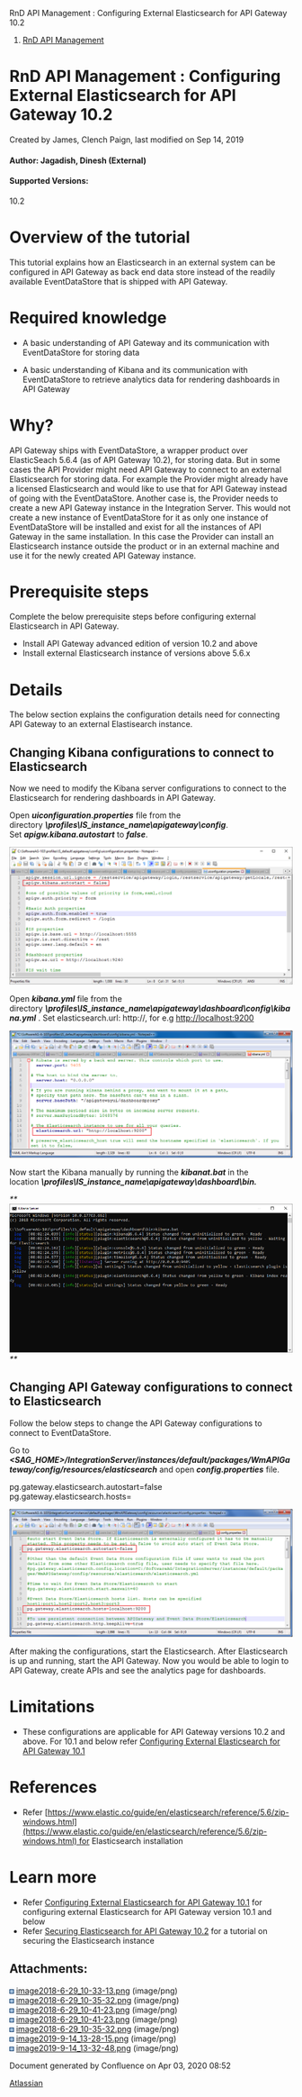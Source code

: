 RnD API Management : Configuring External Elasticsearch for API Gateway 10.2  

1.  [RnD API Management](index.html)

RnD API Management : Configuring External Elasticsearch for API Gateway 10.2
============================================================================

Created by James, Clench Paign, last modified on Sep 14, 2019

#### Author: Jagadish, Dinesh (External)

#### Supported Versions:

10.2

Overview of the tutorial
========================

This tutorial explains how an Elasticsearch in an external system can be configured in API Gateway as back end data store instead of the readily available EventDataStore that is shipped with API Gateway.

Required knowledge
==================

*   A basic understanding of API Gateway and its communication with EventDataStore for storing data
    
*   A basic understanding of Kibana and its communication with EventDataStore to retrieve analytics data for rendering dashboards in API Gateway
    

Why?
====

API Gateway ships with EventDataStore, a wrapper product over ElasticSeach 5.6.4 (as of API Gateway 10.2), for storing data. But in some cases the API Provider might need API Gateway to connect to an external Elasticsearch for storing data. For example the Provider might already have a licensed Elasticsearch and would like to use that for API Gateway instead of going with the EventDataStore. Another case is, the Provider needs to create a new API Gateway instance in the Integration Server. This would not create a new instance of EventDataStore for it as only one instance of EventDataStore will be installed and exist for all the instances of API Gateway in the same installation. In this case the Provider can install an Elasticsearch instance outside the product or in an external machine and use it for the newly created API Gateway instance.

Prerequisite steps
==================

Complete the below prerequisite steps before configuring external Elasticsearch in API Gateway.

*   Install API Gateway advanced edition of version 10.2 and above
*   Install external Elasticsearch instance of versions above 5.6.x

Details
=======

The below section explains the configuration details need for connecting API Gateway to an external Elastisearch instance.

Changing Kibana configurations to connect to Elasticsearch
----------------------------------------------------------

Now we need to modify the Kibana server configurations to connect to the Elasticsearch for rendering dashboards in API Gateway.

Open _**uiconfiguration.properties**_ file from the directory _**<SAG-Home>\\profiles\\IS\_instance\_name\\apigateway\\config**_. Set _**apigw.kibana.autostart**_ to _**false**_.

![](attachments/530136201/607387741.png)

Open _**kibana.yml**_ file from the directory _**<SAG-Home>\\profiles\\IS\_instance\_name\\apigateway\\dashboard\\config\\kibana.yml**_ . Set elasticsearch.url: http://<external elasticsearch host:port>, for e.g [http://localhost:9200](http://localhost:9200)

![](attachments/530136201/530136238.png)

Now start the Kibana manually by running the _**kibanat.bat**_ in the location _**<SAG-Home>\\profiles\\IS\_instance\_name\\apigateway\\dashboard\\bin.**_

_**![](attachments/530136201/607387742.png)  
**_

Changing API Gateway configurations to connect to Elasticsearch
---------------------------------------------------------------

Follow the below steps to change the API Gateway configurations to connect to EventDataStore.

Go to _**<SAG\_HOME>/IntegrationServer/instances/default/packages/WmAPIGateway/config/resources/elasticsearch**_ and open _**config.properties**_ file.

pg.gateway.elasticsearch.autostart=false  
pg.gateway.elasticsearch.hosts=<external elasticsearch host:port>

![](attachments/530136201/530136228.png)

After making the configurations, start the Elasticsearch. After Elasticsearch is up and running, start the API Gateway. Now you would be able to login to API Gateway, create APIs and see the analytics page for dashboards.

Limitations
===========

*   These configurations are applicable for API Gateway versions 10.2 and above. For 10.1 and below refer [Configuring External Elasticsearch for API Gateway 10.1](https://iwiki.eur.ad.sag/display/RNDWMGDM/Configuring+External+Elasticsearch+for+API+Gateway+10.1)

References
==========

*   Refer [https://www.elastic.co/guide/en/elasticsearch/reference/5.6/zip-windows.html](https://www.elastic.co/guide/en/elasticsearch/reference/5.6/zip-windows.html) for Elasticsearch installation

Learn more
==========

*   Refer [Configuring External Elasticsearch for API Gateway 10.1](https://iwiki.eur.ad.sag/display/RNDWMGDM/Configuring+External+Elasticsearch+for+API+Gateway+10.1) for configuring external Elasticsearch for API Gateway version 10.1 and below
*   Refer [Securing Elasticsearch for API Gateway 10.2](https://iwiki.eur.ad.sag/display/RNDWMGDM/Securing+Elasticsearch+for+API+Gateway+10.2) for a tutorial on securing the Elasticsearch instance

  

Attachments:
------------

![](images/icons/bullet_blue.gif) [image2018-6-29\_10-33-13.png](attachments/530136201/530136226.png) (image/png)  
![](images/icons/bullet_blue.gif) [image2018-6-29\_10-35-32.png](attachments/530136201/530136527.png) (image/png)  
![](images/icons/bullet_blue.gif) [image2018-6-29\_10-41-23.png](attachments/530136201/530136526.png) (image/png)  
![](images/icons/bullet_blue.gif) [image2018-6-29\_10-41-23.png](attachments/530136201/530136238.png) (image/png)  
![](images/icons/bullet_blue.gif) [image2018-6-29\_10-35-32.png](attachments/530136201/530136228.png) (image/png)  
![](images/icons/bullet_blue.gif) [image2019-9-14\_13-28-15.png](attachments/530136201/607387741.png) (image/png)  
![](images/icons/bullet_blue.gif) [image2019-9-14\_13-32-48.png](attachments/530136201/607387742.png) (image/png)  

Document generated by Confluence on Apr 03, 2020 08:52

[Atlassian](http://www.atlassian.com/)
